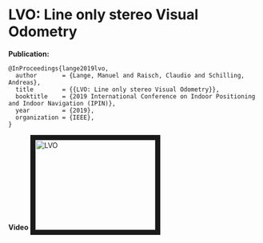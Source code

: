 # LVO: Line only stereo Visual Odometry


**Publication:**
```
@InProceedings{lange2019lvo,
  author       = {Lange, Manuel and Raisch, Claudio and Schilling, Andreas},
  title        = {{LVO: Line only stereo Visual Odometry}},
  booktitle    = {2019 International Conference on Indoor Positioning and Indoor Navigation (IPIN)},
  year         = {2019},
  organization = {IEEE},
}
```

**Video**
<a href="http://www.youtube.com/watch?feature=player_embedded&v=mqBNOvoWC84
" target="_blank"><img src="http://img.youtube.com/vi/mqBNOvoWC84/0.jpg" 
alt="LVO" width="240" height="180" border="10" /></a>
